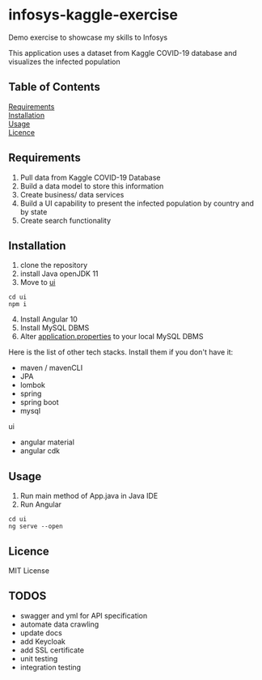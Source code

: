 # infosys-kaggle-exercise

Demo exercise to showcase my skills to Infosys

This application uses a dataset from Kaggle COVID-19 database and visualizes the infected population  

## Table of Contents

[Requirements](#Requirements)  
[Installation](#Installation)  
[Usage](#Usage)  
[Licence](#Licence)  

## Requirements

1. Pull data from Kaggle COVID-19 Database
2. Build a data model to store this information
3. Create business/ data services
4. Build a UI capability to present the infected population by country and by state
5. Create search functionality

## Installation 

1. clone the repository
2. install Java openJDK 11
3. Move to [ui](./ui)

```shell
cd ui
npm i
```

4. Install Angular 10
5. Install MySQL DBMS  
6. Alter [application.properties](./src/main/resources/application.properties) to your local MySQL DBMS

Here is the list of other tech stacks. 
Install them if you don't have it: 
- maven / mavenCLI
- JPA
- lombok
- spring
- spring boot
- mysql

ui
- angular material
- angular cdk

## Usage 

1. Run main method of App.java in Java IDE
2. Run Angular 

```shell
cd ui
ng serve --open
```

## Licence

MIT License

## TODOS

- swagger and yml for API specification
- automate data crawling
- update docs
- add Keycloak
- add SSL certificate
- unit testing
- integration testing
